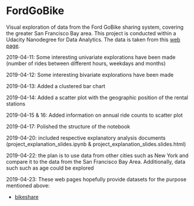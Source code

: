 # FordGoBike
Visual exploration of data from the Ford GoBike sharing system, covering the greater San Francisco Bay area. This project is conducted within a Udacity Nanodegree for Data Analytics. The data is taken from this [web page](https://www.fordgobike.com/system-data).

2019-04-11: Some interesting univariate explorations have been made (number of rides between different hours, weekdays and months)

2019-04-12: Some interesting bivariate explorations have been made

2019-04-13: Added a clustered bar chart

2019-04-14: Added a scatter plot with the geographic position of the rental stations

2019-04-15 & 16: Added information on annual ride counts to scatter plot 

2019-04-17: Polished the structure of the notebook

2019-04-20: included respective explanatory analysis documents (project_explanation_slides.ipynb & project_explanation_slides.slides.html)

2019-04-22: the plan is to use data from other cities such as New York and compare it to the data from the San Francisco Bay Area. Additionally, data such such as age could be explored 

2019-04-23: These web pages hopefully provide datasets for the purpose mentioned above:
* [bikeshare](https://www.bikeshare.com/data/)
